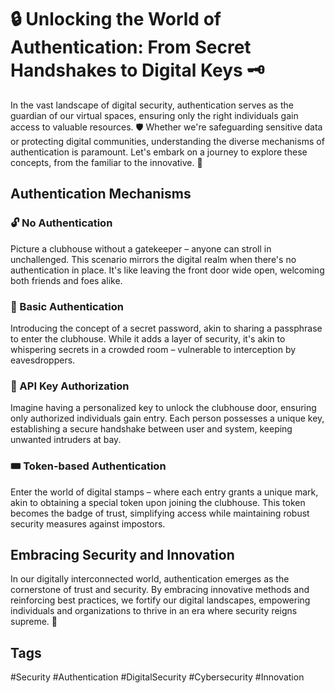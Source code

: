 # 🔒 Unlocking the World of Authentication: From Secret Handshakes to Digital Keys 🗝️

In the vast landscape of digital security, authentication serves as the guardian of our virtual spaces, ensuring only the right individuals gain access to valuable resources. 🛡️ Whether we're safeguarding sensitive data or protecting digital communities, understanding the diverse mechanisms of authentication is paramount. Let's embark on a journey to explore these concepts, from the familiar to the innovative. 🚀

## Authentication Mechanisms

### 🔓 No Authentication
Picture a clubhouse without a gatekeeper – anyone can stroll in unchallenged. This scenario mirrors the digital realm when there's no authentication in place. It's like leaving the front door wide open, welcoming both friends and foes alike.

### 🔐 Basic Authentication
Introducing the concept of a secret password, akin to sharing a passphrase to enter the clubhouse. While it adds a layer of security, it's akin to whispering secrets in a crowded room – vulnerable to interception by eavesdroppers.

### 🔑 API Key Authorization
Imagine having a personalized key to unlock the clubhouse door, ensuring only authorized individuals gain entry. Each person possesses a unique key, establishing a secure handshake between user and system, keeping unwanted intruders at bay.

### 🎟️ Token-based Authentication
Enter the world of digital stamps – where each entry grants a unique mark, akin to obtaining a special token upon joining the clubhouse. This token becomes the badge of trust, simplifying access while maintaining robust security measures against impostors.

## Embracing Security and Innovation

In our digitally interconnected world, authentication emerges as the cornerstone of trust and security. By embracing innovative methods and reinforcing best practices, we fortify our digital landscapes, empowering individuals and organizations to thrive in an era where security reigns supreme. 💼 

## Tags
#Security #Authentication #DigitalSecurity #Cybersecurity #Innovation
